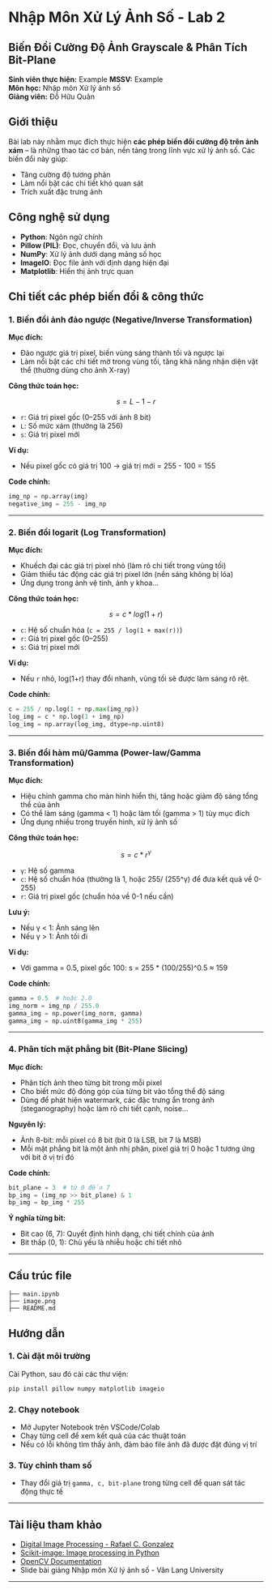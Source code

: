 
# Nhập Môn Xử Lý Ảnh Số - Lab 2  
## **Biến Đổi Cường Độ Ảnh Grayscale & Phân Tích Bit-Plane**
**Sinh viên thực hiện:** Example
**MSSV:** Example  
**Môn học:** Nhập môn Xử lý ảnh số  
**Giảng viên:** Đỗ Hữu Quân


## Giới thiệu

Bài lab này nhằm mục đích thực hiện **các phép biến đổi cường độ trên ảnh xám** – là những thao tác cơ bản, nền tảng trong lĩnh vực xử lý ảnh số. Các biến đổi này giúp:
- Tăng cường độ tương phản
- Làm nổi bật các chi tiết khó quan sát
- Trích xuất đặc trưng ảnh 


## Công nghệ sử dụng


- **Python**: Ngôn ngữ chính                           
- **Pillow (PIL)**: Đọc, chuyển đổi, và lưu ảnh              
- **NumPy**: Xử lý ảnh dưới dạng mảng số học          
- **ImageIO**: Đọc file ảnh với định dạng hiện đại      
- **Matplotlib**: Hiển thị ảnh trực quan                   


## Chi tiết các phép biến đổi & công thức

### 1. Biến đổi ảnh đảo ngược (Negative/Inverse Transformation)

**Mục đích:**  
- Đảo ngược giá trị pixel, biến vùng sáng thành tối và ngược lại
- Làm nổi bật các chi tiết mờ trong vùng tối, tăng khả năng nhận diện vật thể (thường dùng cho ảnh X-ray)

**Công thức toán học:**  
```math
s = L - 1 - r
```

- `r`: Giá trị pixel gốc (0–255 với ảnh 8 bit)
- `L`: Số mức xám (thường là 256)
- `s`: Giá trị pixel mới

**Ví dụ:**  
- Nếu pixel gốc có giá trị 100 → giá trị mới = 255 - 100 = 155

**Code chính:**  
```python
img_np = np.array(img)
negative_img = 255 - img_np
```
---

### 2. Biến đổi logarit (Log Transformation)

**Mục đích:**  
- Khuếch đại các giá trị pixel nhỏ (làm rõ chi tiết trong vùng tối)
- Giảm thiểu tác động các giá trị pixel lớn (nền sáng không bị lóa)
- Ứng dụng trong ảnh vệ tinh, ảnh y khoa...

**Công thức toán học:**  
```math
s = c * log(1 + r)
```
- `c`: Hệ số chuẩn hóa (`c = 255 / log(1 + max(r))`)
- `r`: Giá trị pixel gốc (0–255)
- `s`: Giá trị pixel mới

**Ví dụ:**  
- Nếu `r` nhỏ, log(1+r) thay đổi nhanh, vùng tối sẽ được làm sáng rõ rệt.

**Code chính:**  
```python
c = 255 / np.log(1 + np.max(img_np))
log_img = c * np.log(1 + img_np)
log_img = np.array(log_img, dtype=np.uint8)
```
---

### 3. Biến đổi hàm mũ/Gamma (Power-law/Gamma Transformation)

**Mục đích:**  
- Hiệu chỉnh gamma cho màn hình hiển thị, tăng hoặc giảm độ sáng tổng thể của ảnh
- Có thể làm sáng (gamma < 1) hoặc làm tối (gamma > 1) tùy mục đích
- Ứng dụng nhiều trong truyền hình, xử lý ảnh số

**Công thức toán học:**  
```math
s = c * r^γ
```
- `γ`: Hệ số gamma
- `c`: Hệ số chuẩn hóa (thường là 1, hoặc 255/ (255^γ) để đưa kết quả về 0-255)
- `r`: Giá trị pixel gốc (chuẩn hóa về 0-1 nếu cần)

**Lưu ý:**  
- Nếu γ < 1: Ảnh sáng lên  
- Nếu γ > 1: Ảnh tối đi

**Ví dụ:**  
- Với gamma = 0.5, pixel gốc 100: s = 255 * (100/255)^0.5 ≈ 159

**Code chính:**  
```python
gamma = 0.5  # hoặc 2.0
img_norm = img_np / 255.0
gamma_img = np.power(img_norm, gamma)
gamma_img = np.uint8(gamma_img * 255)
```
---

### 4. Phân tích mặt phẳng bit (Bit-Plane Slicing)

**Mục đích:**  
- Phân tích ảnh theo từng bit trong mỗi pixel
- Cho biết mức độ đóng góp của từng bit vào tổng thể độ sáng
- Dùng để phát hiện watermark, các đặc trưng ẩn trong ảnh (steganography) hoặc làm rõ chi tiết cạnh, noise...

**Nguyên lý:**  
- Ảnh 8-bit: mỗi pixel có 8 bit (bit 0 là LSB, bit 7 là MSB)
- Mỗi mặt phẳng bit là một ảnh nhị phân, pixel giá trị 0 hoặc 1 tương ứng với bit ở vị trí đó

**Code chính:**  
```python
bit_plane = 3  # từ 0 đến 7
bp_img = (img_np >> bit_plane) & 1
bp_img = bp_img * 255
```

**Ý nghĩa từng bit:**  
- Bit cao (6, 7): Quyết định hình dạng, chi tiết chính của ảnh
- Bit thấp (0, 1): Chủ yếu là nhiễu hoặc chi tiết nhỏ

---

## Cấu trúc file

```
├── main.ipynb      
├── image.png        
├── README.md       
```

## Hướng dẫn

### 1. Cài đặt môi trường

Cài Python, sau đó cài các thư viện:

```bash
pip install pillow numpy matplotlib imageio
```

### 2. Chạy notebook

- Mở Jupyter Notebook trên VSCode/Colab
- Chạy từng cell để xem kết quả của các thuật toán
- Nếu có lỗi không tìm thấy ảnh, đảm bảo file ảnh đã được đặt đúng vị trí

### 3. Tùy chỉnh tham số

- Thay đổi giá trị `gamma, c, bit-plane` trong từng cell để quan sát tác động thực tế

---

## Tài liệu tham khảo

- [Digital Image Processing - Rafael C. Gonzalez](https://www.amazon.com/Digital-Image-Processing-Rafael-Gonzalez/dp/013168728X)
- [Scikit-image: Image processing in Python](https://scikit-image.org/)
- [OpenCV Documentation](https://docs.opencv.org/)
- Slide bài giảng Nhập môn Xử lý ảnh số - Văn Lang University

---
